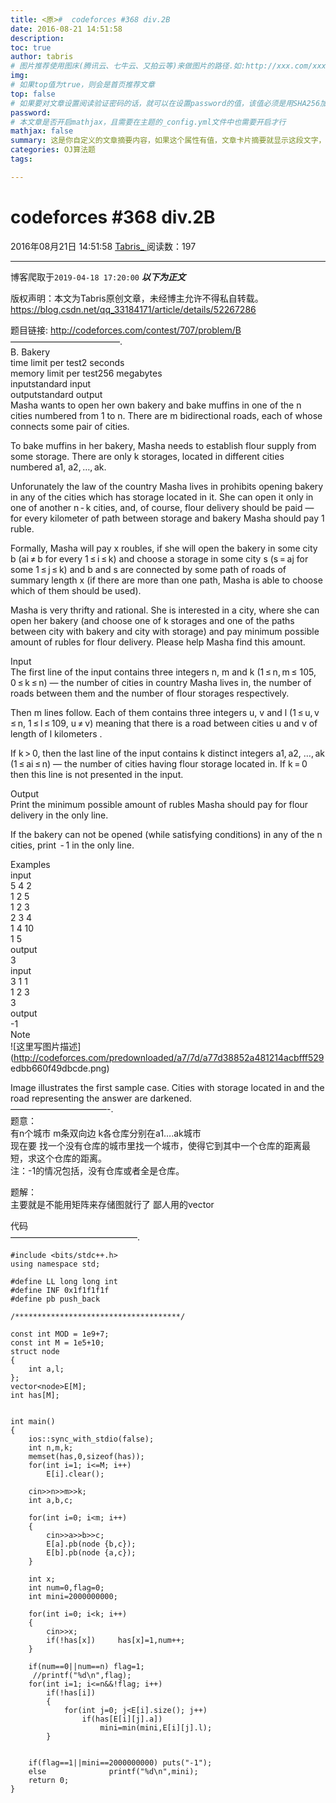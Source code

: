 ```yaml
---
title: <原>#  codeforces #368 div.2B
date: 2016-08-21 14:51:58
description:
toc: true
author: tabris
# 图片推荐使用图床(腾讯云、七牛云、又拍云等)来做图片的路径.如:http://xxx.com/xxx.jpg
img: 
# 如果top值为true，则会是首页推荐文章
top: false
# 如果要对文章设置阅读验证密码的话，就可以在设置password的值，该值必须是用SHA256加密后的密码，防止被他人识破
password: 
# 本文章是否开启mathjax，且需要在主题的_config.yml文件中也需要开启才行
mathjax: false
summary: 这是你自定义的文章摘要内容，如果这个属性有值，文章卡片摘要就显示这段文字，否则程序会自动截取文章的部分内容作为摘要
categories: OJ算法题
tags:

---
```





#  codeforces #368 div.2B

2016年08月21日 14:51:58  [ Tabris_ ](https://me.csdn.net/qq_33184171) 阅读数：197


--- 
 博客爬取于`2019-04-18 17:20:00`
***以下为正文***

版权声明：本文为Tabris原创文章，未经博主允许不得私自转载。
https://blog.csdn.net/qq_33184171/article/details/52267286

题目链接: [ http://codeforces.com/contest/707/problem/B
](http://codeforces.com/contest/707/problem/B)  
————————————–.  
B. Bakery  
time limit per test2 seconds  
memory limit per test256 megabytes  
inputstandard input  
outputstandard output  
Masha wants to open her own bakery and bake muffins in one of the n cities
numbered from 1 to n. There are m bidirectional roads, each of whose connects
some pair of cities.

To bake muffins in her bakery, Masha needs to establish flour supply from some
storage. There are only k storages, located in different cities numbered a1,
a2, …, ak.

Unforunately the law of the country Masha lives in prohibits opening bakery in
any of the cities which has storage located in it. She can open it only in one
of another n - k cities, and, of course, flour delivery should be paid — for
every kilometer of path between storage and bakery Masha should pay 1 ruble.

Formally, Masha will pay x roubles, if she will open the bakery in some city b
(ai ≠ b for every 1 ≤ i ≤ k) and choose a storage in some city s (s = aj for
some 1 ≤ j ≤ k) and b and s are connected by some path of roads of summary
length x (if there are more than one path, Masha is able to choose which of
them should be used).

Masha is very thrifty and rational. She is interested in a city, where she can
open her bakery (and choose one of k storages and one of the paths between
city with bakery and city with storage) and pay minimum possible amount of
rubles for flour delivery. Please help Masha find this amount.

Input  
The first line of the input contains three integers n, m and k (1 ≤ n, m ≤
105, 0 ≤ k ≤ n) — the number of cities in country Masha lives in, the number
of roads between them and the number of flour storages respectively.

Then m lines follow. Each of them contains three integers u, v and l (1 ≤ u, v
≤ n, 1 ≤ l ≤ 109, u ≠ v) meaning that there is a road between cities u and v
of length of l kilometers .

If k > 0, then the last line of the input contains k distinct integers a1, a2,
…, ak (1 ≤ ai ≤ n) — the number of cities having flour storage located in. If
k = 0 then this line is not presented in the input.

Output  
Print the minimum possible amount of rubles Masha should pay for flour
delivery in the only line.

If the bakery can not be opened (while satisfying conditions) in any of the n
cities, print  - 1 in the only line.

Examples  
input  
5 4 2  
1 2 5  
1 2 3  
2 3 4  
1 4 10  
1 5  
output  
3  
input  
3 1 1  
1 2 3  
3  
output  
-1   
Note  
![这里写图片描述](http://codeforces.com/predownloaded/a7/7d/a77d38852a481214acbfff529
edbb660f49dbcde.png)

Image illustrates the first sample case. Cities with storage located in and
the road representing the answer are darkened.  
———————————-.  
题意：  
有n个城市 m条双向边 k各仓库分别在a1….ak城市  
现在要 找一个没有仓库的城市里找一个城市，使得它到其中一个仓库的距离最短，求这个仓库的距离。  
注：-1的情况包括，没有仓库或者全是仓库。

题解：  
主要就是不能用矩阵来存储图就行了 鄙人用的vector

代码  
——————————————–.

    
    
    #include <bits/stdc++.h>
    using namespace std;
    
    #define LL long long int
    #define INF 0x1f1f1f1f
    #define pb push_back
    
    /*************************************/
    
    const int MOD = 1e9+7;
    const int M = 1e5+10;
    struct node
    {
        int a,l;
    };
    vector<node>E[M];
    int has[M];
    
    
    int main()
    {
        ios::sync_with_stdio(false);
        int n,m,k;
        memset(has,0,sizeof(has));
        for(int i=1; i<=M; i++)
            E[i].clear();
    
        cin>>n>>m>>k;
        int a,b,c;
    
        for(int i=0; i<m; i++)
        {
            cin>>a>>b>>c;
            E[a].pb(node {b,c});
            E[b].pb(node {a,c});
        }
    
        int x;
        int num=0,flag=0;
        int mini=2000000000;
    
        for(int i=0; i<k; i++)
        {
            cin>>x;
            if(!has[x])     has[x]=1,num++;
        }
    
        if(num==0||num==n) flag=1;
         //printf("%d\n",flag);
        for(int i=1; i<=n&&!flag; i++)
            if(!has[i])
            {
                for(int j=0; j<E[i].size(); j++)
                    if(has[E[i][j].a])
                        mini=min(mini,E[i][j].l);
            }
    
    
        if(flag==1||mini==2000000000) puts("-1");
        else              printf("%d\n",mini);
        return 0;
    }

